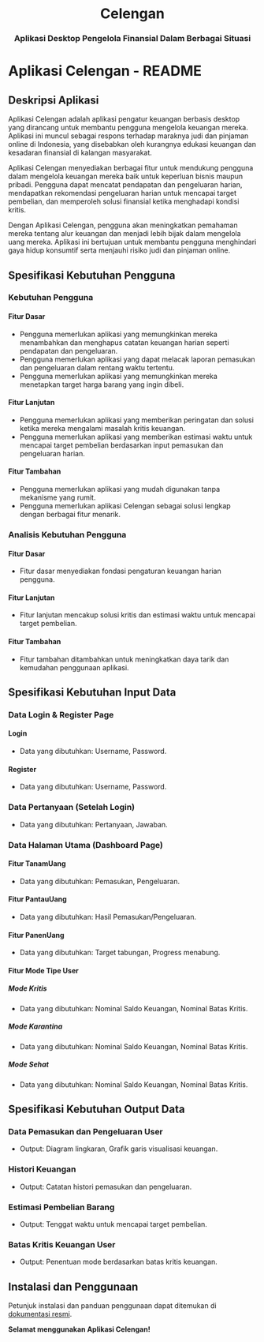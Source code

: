 <div align="center">
  <h1 align="center">Celengan</h1>
  <h3>Aplikasi Desktop Pengelola Finansial Dalam Berbagai Situasi</h3>
</div>

# Aplikasi Celengan - README

## Deskripsi Aplikasi

Aplikasi Celengan adalah aplikasi pengatur keuangan berbasis desktop yang dirancang untuk membantu pengguna mengelola keuangan mereka. Aplikasi ini muncul sebagai respons terhadap maraknya judi dan pinjaman online di Indonesia, yang disebabkan oleh kurangnya edukasi keuangan dan kesadaran finansial di kalangan masyarakat.

Aplikasi Celengan menyediakan berbagai fitur untuk mendukung pengguna dalam mengelola keuangan mereka baik untuk keperluan bisnis maupun pribadi. Pengguna dapat mencatat pendapatan dan pengeluaran harian, mendapatkan rekomendasi pengeluaran harian untuk mencapai target pembelian, dan memperoleh solusi finansial ketika menghadapi kondisi kritis.

Dengan Aplikasi Celengan, pengguna akan meningkatkan pemahaman mereka tentang alur keuangan dan menjadi lebih bijak dalam mengelola uang mereka. Aplikasi ini bertujuan untuk membantu pengguna menghindari gaya hidup konsumtif serta menjauhi risiko judi dan pinjaman online.

## Spesifikasi Kebutuhan Pengguna

### Kebutuhan Pengguna

#### Fitur Dasar

- Pengguna memerlukan aplikasi yang memungkinkan mereka menambahkan dan menghapus catatan keuangan harian seperti pendapatan dan pengeluaran.
- Pengguna memerlukan aplikasi yang dapat melacak laporan pemasukan dan pengeluaran dalam rentang waktu tertentu.
- Pengguna memerlukan aplikasi yang memungkinkan mereka menetapkan target harga barang yang ingin dibeli.

#### Fitur Lanjutan

- Pengguna memerlukan aplikasi yang memberikan peringatan dan solusi ketika mereka mengalami masalah kritis keuangan.
- Pengguna memerlukan aplikasi yang memberikan estimasi waktu untuk mencapai target pembelian berdasarkan input pemasukan dan pengeluaran harian.

#### Fitur Tambahan

- Pengguna memerlukan aplikasi yang mudah digunakan tanpa mekanisme yang rumit.
- Pengguna memerlukan aplikasi Celengan sebagai solusi lengkap dengan berbagai fitur menarik.

### Analisis Kebutuhan Pengguna

#### Fitur Dasar

- Fitur dasar menyediakan fondasi pengaturan keuangan harian pengguna.

#### Fitur Lanjutan

- Fitur lanjutan mencakup solusi kritis dan estimasi waktu untuk mencapai target pembelian.

#### Fitur Tambahan

- Fitur tambahan ditambahkan untuk meningkatkan daya tarik dan kemudahan penggunaan aplikasi.

## Spesifikasi Kebutuhan Input Data

### Data Login & Register Page

#### Login

- Data yang dibutuhkan: Username, Password.

#### Register

- Data yang dibutuhkan: Username, Password.

### Data Pertanyaan (Setelah Login)

- Data yang dibutuhkan: Pertanyaan, Jawaban.

### Data Halaman Utama (Dashboard Page)

#### Fitur TanamUang

- Data yang dibutuhkan: Pemasukan, Pengeluaran.

#### Fitur PantauUang

- Data yang dibutuhkan: Hasil Pemasukan/Pengeluaran.

#### Fitur PanenUang

- Data yang dibutuhkan: Target tabungan, Progress menabung.

#### Fitur Mode Tipe User

##### Mode Kritis

- Data yang dibutuhkan: Nominal Saldo Keuangan, Nominal Batas Kritis.

##### Mode Karantina

- Data yang dibutuhkan: Nominal Saldo Keuangan, Nominal Batas Kritis.

##### Mode Sehat

- Data yang dibutuhkan: Nominal Saldo Keuangan, Nominal Batas Kritis.

## Spesifikasi Kebutuhan Output Data

### Data Pemasukan dan Pengeluaran User

- Output: Diagram lingkaran, Grafik garis visualisasi keuangan.

### Histori Keuangan

- Output: Catatan histori pemasukan dan pengeluaran.

### Estimasi Pembelian Barang

- Output: Tenggat waktu untuk mencapai target pembelian.

### Batas Kritis Keuangan User

- Output: Penentuan mode berdasarkan batas kritis keuangan.

## Instalasi dan Penggunaan

Petunjuk instalasi dan panduan penggunaan dapat ditemukan di [dokumentasi resmi](link-dokumentasi).

**Selamat menggunakan Aplikasi Celengan!**

[link-dokumentasi]: #
